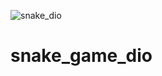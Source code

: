 ![snake_dio](https://user-images.githubusercontent.com/100858203/198153845-08393c0f-6264-4a25-8003-48330fbcfef8.gif)

# snake_game_dio
